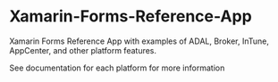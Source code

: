 # Xamarin-Forms-Reference-App
Xamarin Forms Reference App with examples of ADAL, Broker, InTune, AppCenter, and other platform features.

See documentation for each platform for more information
